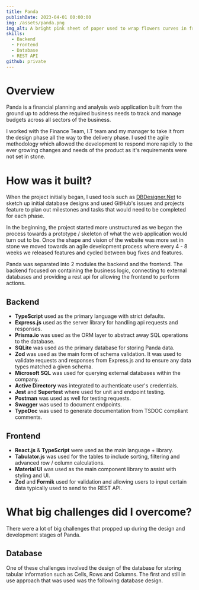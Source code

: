 ```yaml
---
title: Panda
publishDate: 2023-04-01 00:00:00
img: /assets/panda.png
img_alt: A bright pink sheet of paper used to wrap flowers curves in front of rich blue background
skills:
  - Backend
  - Frontend
  - Database
  - REST API
github: private
---
```


# Overview

Panda is a financial planning and analysis web application built from the ground up to address the required business needs to track and manage budgets across all sectors of the business.

I worked with the Finance Team, I.T team and my manager to take it from the design phase all the way to the delivery phase. I used the agile methodology which allowed the development to respond more rapidly to the ever growing changes and needs of the product as it's requirements were not set in stone.

# How was it built?

When the project initially began, I used tools such as [DBDesigner.Net](https://www.dbdesigner.net/) to sketch up initial database designs and used GitHub's issues and projects feature to plan out milestones and tasks that would need to be completed for each phase.

In the beginning, the project started more unstructured as we began the process towards a prototype / skeleton of what the web application would turn out to be. Once the shape and vision of the website was more set in stone we moved towards an agile development process where every 4 - 8 weeks we released features and cycled between bug fixes and features.

Panda was separated into 2 modules the backend and the frontend. The backend focused on containing the business logic, connecting to external databases and providing a rest api for allowing the frontend to perform actions.

## Backend

- **TypeScript** used as the primary language with strict defaults.
- **Express.js** used as the server library for handling api requests and responses.
- **Prisma.io** was used as the ORM layer to abstract away SQL operations to the database.
- **SQLite** was used as the primary database for storing Panda data.
- **Zod** was used as the main form of schema validation. It was used to validate requests and responses from Express.js and to ensure any data types matched a given schema.
- **Microsoft SQL** was used for querying external databases within the company.
- **Active Directory** was integrated to authenticate user's credentials.
- **Jest** and **Supertest** where used for unit and endpoint testing.
- **Postman** was used as well for testing requests.
- **Swagger** was used to document endpoints.
- **TypeDoc** was used to generate documentation from TSDOC compliant comments.

## Frontend

- **React.js** & **TypeScript** were used as the main language + library.
- **Tabulator.js** was used for the tables to include sorting, filtering and advanced row / column calculations.
- **Material UI** was used as the main component library to assist with styling and UI.
- **Zod** and **Formik** used for validation and allowing users to input certain data typically used to send to the REST API.

# What big challenges did I overcome?

There were a lot of big challenges that propped up during the design and development stages of Panda.

## Database

One of these challenges involved the design of the database for storing tabular information such as Cells, Rows and Columns. The first and still in use approach that was used was the following database design.
